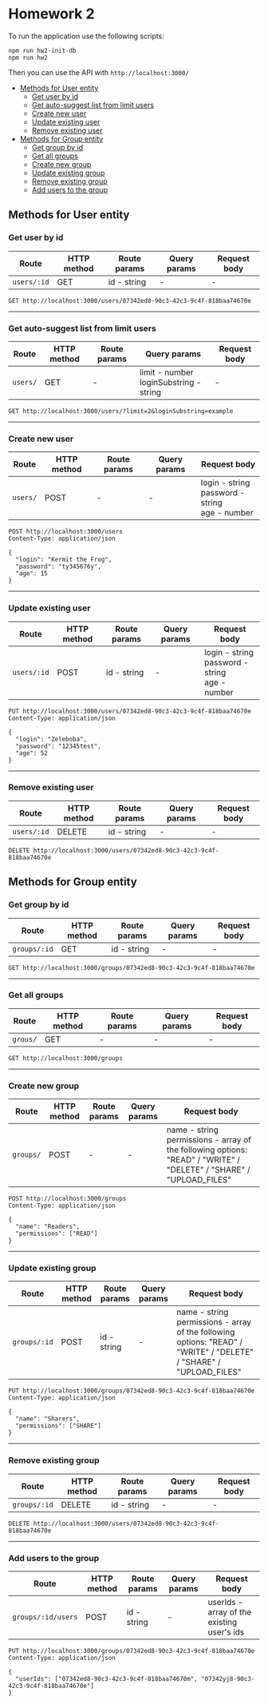 # Homework 2

To run the application use the following scripts:
```shell
npm run hw2-init-db
npm run hw2
```
Then you can use the API with `http://localhost:3000/`

- [Methods for User entity](#methods-for-user-entity)
    * [Get user by id](#get-user-by-id)
    * [Get auto-suggest list from limit users](#get-auto-suggest-list-from-limit-users)
    * [Create new user](#create-new-user)
    * [Update existing user](#update-existing-user)
    * [Remove existing user](#remove-existing-user)
- [Methods for Group entity](#methods-for-group-entity)
    * [Get group by id](#get-group-by-id)
    * [Get all groups](#get-all-groups)
    * [Create new group](#create-new-group)
    * [Update existing group](#update-existing-group)
    * [Remove existing group](#remove-existing-group)
    * [Add users to the group](#add-users-to-the-group)
    
## Methods for User entity

### Get user by id

| Route | HTTP method | Route params | Query params | Request body |
| --- | --- | --- | --- | --- |
| `users/:id` | GET | id - string | - | - |

```http request
GET http://localhost:3000/users/07342ed8-90c3-42c3-9c4f-818baa74670e
```
---
### Get auto-suggest list from limit users

| Route | HTTP method | Route params | Query params | Request body |
| --- | --- | --- | --- | --- |
| `users/` | GET | - | limit - number <br> loginSubstring - string | - |

```http request
GET http://localhost:3000/users/?limit=2&loginSubstring=example
```
---
### Create new user

| Route | HTTP method | Route params | Query params | Request body |
| --- | --- | --- | --- | --- |
| `users/` | POST | - | - | login - string<br>password - string<br>age - number |

```http request
POST http://localhost:3000/users
Content-Type: application/json

{
  "login": "Kermit the Frog",
  "password": "ty345676y",
  "age": 15
}
```
---
### Update existing user

| Route | HTTP method | Route params | Query params | Request body |
| --- | --- | --- | --- | --- |
| `users/:id` | POST | id - string | - | login - string<br>password - string<br>age - number |

```http request
PUT http://localhost:3000/users/07342ed8-90c3-42c3-9c4f-818baa74670e
Content-Type: application/json

{
  "login": "Zeleboba",
  "password": "12345test",
  "age": 52
}
```
---
### Remove existing user

| Route | HTTP method | Route params | Query params | Request body |
| --- | --- | --- | --- | --- |
| `users/:id` | DELETE | id - string | - | - |

```http request
DELETE http://localhost:3000/users/07342ed8-90c3-42c3-9c4f-818baa74670e
```

## Methods for Group entity

### Get group by id

| Route | HTTP method | Route params | Query params | Request body |
| --- | --- | --- | --- | --- |
| `groups/:id` | GET | id - string | - | - |

```http request
GET http://localhost:3000/groups/07342ed8-90c3-42c3-9c4f-818baa74670e
```
---
### Get all groups

| Route | HTTP method | Route params | Query params | Request body |
| --- | --- | --- | --- | --- |
| `grous/` | GET | - | - | - |

```http request
GET http://localhost:3000/groups
```
---
### Create new group

| Route | HTTP method | Route params | Query params | Request body |
| --- | --- | --- | --- | --- |
| `groups/` | POST | - | - | name - string<br>permissions - array of the following options: "READ" / "WRITE" / "DELETE" / "SHARE" / "UPLOAD_FILES" |

```http request
POST http://localhost:3000/groups
Content-Type: application/json

{
  "name": "Readers",
  "permissions": ["READ"]
}
```
---
### Update existing group

| Route | HTTP method | Route params | Query params | Request body |
| --- | --- | --- | --- | --- |
| `groups/:id` | POST | id - string | - | name - string<br>permissions - array of the following options: "READ" / "WRITE" / "DELETE" / "SHARE" / "UPLOAD_FILES" |

```http request
PUT http://localhost:3000/groups/07342ed8-90c3-42c3-9c4f-818baa74670e
Content-Type: application/json

{
  "name": "Sharers",
  "permissions": ["SHARE"]
}
```
---
### Remove existing group

| Route | HTTP method | Route params | Query params | Request body |
| --- | --- | --- | --- | --- |
| `groups/:id` | DELETE | id - string | - | - |

```http request
DELETE http://localhost:3000/users/07342ed8-90c3-42c3-9c4f-818baa74670e
```
---
### Add users to the group

| Route | HTTP method | Route params | Query params | Request body |
| --- | --- | --- | --- | --- |
| `groups/:id/users` | POST | id - string | - | userIds - array of the existing user's ids |

```http request
PUT http://localhost:3000/groups/07342ed8-90c3-42c3-9c4f-818baa74670e
Content-Type: application/json

{
  "userIds": ["07342ed8-90c3-42c3-9c4f-818baa74670m", "07342yj8-90c3-42c3-9c4f-818baa74670e"]
}
```
